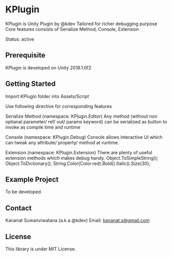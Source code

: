 KPlugin
===
KPlugin is Unity Plugin by @kdev
Tailored for richer debugging purpose
Core features consists of Serialize Method, Console, Extension

Status: active

Prerequisite
---
KPlugin is developed on Unity 2018.1.0f2

Getting Started
---
Import KPlugin folder into Assets/Script

Use following directive for corresponding features

Serialize Method
(namespace: KPlugin.Editor)
Any method (without non optianal parameter/ ref/ out/ params keyword) can be serialized as button to invoke as compile time and runtime

Console
(namespace: KPlugin.Debug)
Console allows interactive UI which can tweak any attribute/ property/ method at runtime.

Extension
(namespace: KPlugin.Extension)
There are plenty of useful extension methods which makes debug handy.
Object.ToSimpleString();
Object.ToDictionary();
String.Color(Color.red).Bold().Italic().Size(30);

Example Project
---
To be developed

Contact
---
Kananat Suwanviwatana (a.k.a @kdev)
Email: kananat.s@gmail.com
 
License
---
This library is under MIT License.
